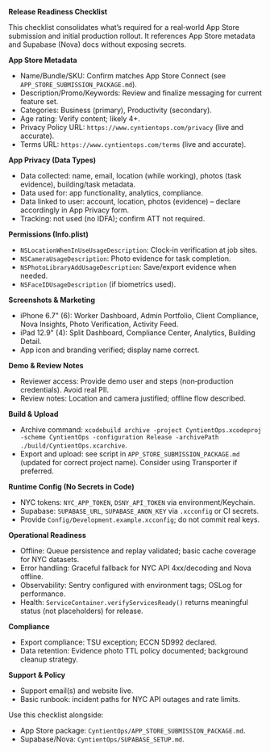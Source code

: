 **Release Readiness Checklist**

This checklist consolidates what’s required for a real‑world App Store submission and initial production rollout. It references App Store metadata and Supabase (Nova) docs without exposing secrets.

**App Store Metadata**

- Name/Bundle/SKU: Confirm matches App Store Connect (see `APP_STORE_SUBMISSION_PACKAGE.md`).
- Description/Promo/Keywords: Review and finalize messaging for current feature set.
- Categories: Business (primary), Productivity (secondary).
- Age rating: Verify content; likely 4+.
- Privacy Policy URL: `https://www.cyntientops.com/privacy` (live and accurate).
- Terms URL: `https://www.cyntientops.com/terms` (live and accurate).

**App Privacy (Data Types)**

- Data collected: name, email, location (while working), photos (task evidence), building/task metadata.
- Data used for: app functionality, analytics, compliance.
- Data linked to user: account, location, photos (evidence) – declare accordingly in App Privacy form.
- Tracking: not used (no IDFA); confirm ATT not required.

**Permissions (Info.plist)**

- `NSLocationWhenInUseUsageDescription`: Clock‑in verification at job sites.
- `NSCameraUsageDescription`: Photo evidence for task completion.
- `NSPhotoLibraryAddUsageDescription`: Save/export evidence when needed.
- `NSFaceIDUsageDescription` (if biometrics used).

**Screenshots & Marketing**

- iPhone 6.7" (6): Worker Dashboard, Admin Portfolio, Client Compliance, Nova Insights, Photo Verification, Activity Feed.
- iPad 12.9" (4): Split Dashboard, Compliance Center, Analytics, Building Detail.
- App icon and branding verified; display name correct.

**Demo & Review Notes**

- Reviewer access: Provide demo user and steps (non‑production credentials). Avoid real PII.
- Review notes: Location and camera justified; offline flow described.

**Build & Upload**

- Archive command: `xcodebuild archive -project CyntientOps.xcodeproj -scheme CyntientOps -configuration Release -archivePath ./build/CyntientOps.xcarchive`.
- Export and upload: see script in `APP_STORE_SUBMISSION_PACKAGE.md` (updated for correct project name). Consider using Transporter if preferred.

**Runtime Config (No Secrets in Code)**

- NYC tokens: `NYC_APP_TOKEN`, `DSNY_API_TOKEN` via environment/Keychain.
- Supabase: `SUPABASE_URL`, `SUPABASE_ANON_KEY` via `.xcconfig` or CI secrets.
- Provide `Config/Development.example.xcconfig`; do not commit real keys.

**Operational Readiness**

- Offline: Queue persistence and replay validated; basic cache coverage for NYC datasets.
- Error handling: Graceful fallback for NYC API 4xx/decoding and Nova offline.
- Observability: Sentry configured with environment tags; OSLog for performance.
- Health: `ServiceContainer.verifyServicesReady()` returns meaningful status (not placeholders) for release.

**Compliance**

- Export compliance: TSU exception; ECCN 5D992 declared.
- Data retention: Evidence photo TTL policy documented; background cleanup strategy.

**Support & Policy**

- Support email(s) and website live.
- Basic runbook: incident paths for NYC API outages and rate limits.

Use this checklist alongside:
- App Store package: `CyntientOps/APP_STORE_SUBMISSION_PACKAGE.md`.
- Supabase/Nova: `CyntientOps/SUPABASE_SETUP.md`.
